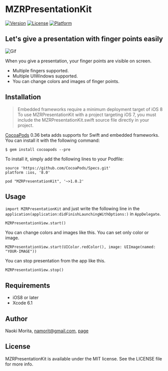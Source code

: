 # MZRPresentationKit

[![Version](https://img.shields.io/cocoapods/v/MZRPresentationKit.svg?style=flat)](http://cocoadocs.org/docsets/MZRPresentationKit)
[![License](https://img.shields.io/cocoapods/l/MZRPresentationKit.svg?style=flat)](http://cocoadocs.org/docsets/MZRPresentationKit)
[![Platform](https://img.shields.io/cocoapods/p/MZRPresentationKit.svg?style=flat)](http://cocoadocs.org/docsets/MZRPresentationKit)

## Let's give a presentation with finger points easily

![Gif](https://github.com/morizotter/MZRPresentationKit/blob/master/presentation.gif)

When you give a presentation, your finger points are visible on screen.
- Multiple fingers supported.
- Multiple UIWindows supported.
- You can change colors and images of finger points.

## Installation

> Embedded frameworks require a minimum deployment target of iOS 8
> To use MZRPresentationKit with a project targeting iOS 7, you must include the MZRPresentationKit.swift source file directly in your project.

[CocoaPods](http://cocoapods.org) 0.36 beta adds supports for Swift and embedded frameworks. You can install it with the following command:

```
$ gem install cocoapods --pre
```

To install it, simply add the following lines to your Podfile:

```
source 'https://github.com/CocoaPods/Specs.git'
platform :ios, '8.0'

pod "MZRPresentationKit", '~>1.0.2'
```

## Usage

`import MZRPresentationKit` and just write the following line in the `application(application:didFinishLaunchingWithOptions:)` in `AppDelegate`.

```
MZRPresentationView.start()
```

You can change colors and images like this. You can set only color or image.

```
MZRPresentationView.start(UIColor.redColor(), image: UIImage(named: "YOUR-IMAGE"))
```

You can stop presentation from the app like this.

```
MZRPresentationView.stop()
```

## Requirements

- iOS8 or later
- Xcode 6.1

## Author

Naoki Morita, namorit@gmail.com, [page](http://moritanaoki.org)

## License

MZRPresentationKit is available under the MIT license. See the LICENSE file for more info.


